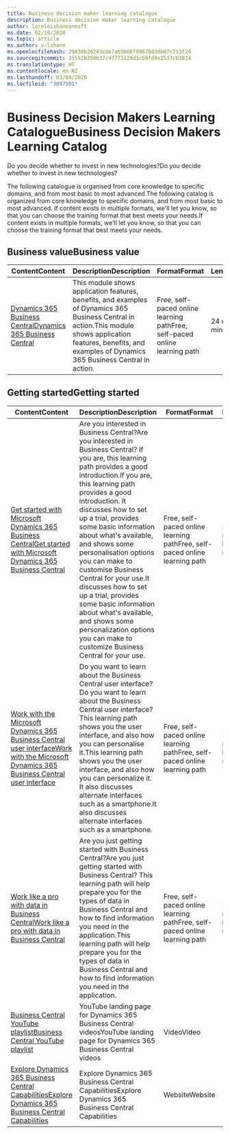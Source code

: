 ```yaml
---
title: Business decision maker learning catalogue
description: Business decision maker learning catalogue
author: loreleishannonmsft
ms.date: 02/19/2020
ms.topic: article
ms.author: v-lshann
ms.openlocfilehash: 29830b2d243cde7ab5b68f0967883db07c713f24
ms.sourcegitcommit: 35552b250b37c97772129d1cb9fd9e2537c83824
ms.translationtype: HT
ms.contentlocale: en-NZ
ms.lasthandoff: 03/04/2020
ms.locfileid: "3097591"
---
```

# <a name="business-decision-makers-learning-catalog"></a><span data-ttu-id="1871e-103">Business Decision Makers Learning Catalogue</span><span class="sxs-lookup"><span data-stu-id="1871e-103">Business Decision Makers Learning Catalog</span></span>

<span data-ttu-id="1871e-104">Do you decide whether to invest in new technologies?</span><span class="sxs-lookup"><span data-stu-id="1871e-104">Do you decide whether to invest in new technologies?</span></span>

<span data-ttu-id="1871e-105">The following catalogue is organised from core knowledge to specific domains, and from most basic to most advanced.</span><span class="sxs-lookup"><span data-stu-id="1871e-105">The following catalog is organized from core knowledge to specific domains, and from most basic to most advanced.</span></span> <span data-ttu-id="1871e-106">If content exists in multiple formats, we'll let you know, so that you can choose the training format that best meets your needs.</span><span class="sxs-lookup"><span data-stu-id="1871e-106">If content exists in multiple formats, we'll let you know, so that you can choose the training format that best meets your needs.</span></span>  

## <span data-ttu-id="1871e-107">Business value<a name="busvalue"></a></span><span class="sxs-lookup"><span data-stu-id="1871e-107">Business value<a name="busvalue"></a></span></span>

| <span data-ttu-id="1871e-108">Content</span><span class="sxs-lookup"><span data-stu-id="1871e-108">Content</span></span>                                                                 | <span data-ttu-id="1871e-109">Description</span><span class="sxs-lookup"><span data-stu-id="1871e-109">Description</span></span>                                                                                                | <span data-ttu-id="1871e-110">Format</span><span class="sxs-lookup"><span data-stu-id="1871e-110">Format</span></span>                                | <span data-ttu-id="1871e-111">Length</span><span class="sxs-lookup"><span data-stu-id="1871e-111">Length</span></span>     |
|----------------------------------------------------------------------------------------------------------------|------------------------------------------------------------------------------------------------------------|---------------------------------------|------------|
| [<span data-ttu-id="1871e-112">Dynamics 365 Business Central</span><span class="sxs-lookup"><span data-stu-id="1871e-112">Dynamics 365 Business Central</span></span>](https://docs.microsoft.com/learn/modules/dynamics-365-business-central/) | <span data-ttu-id="1871e-113">This module shows application features, benefits, and examples of Dynamics 365 Business Central in action.</span><span class="sxs-lookup"><span data-stu-id="1871e-113">This module shows application features, benefits, and examples of Dynamics 365 Business Central in action.</span></span> | <span data-ttu-id="1871e-114">Free, self-paced online learning path</span><span class="sxs-lookup"><span data-stu-id="1871e-114">Free, self-paced online learning path</span></span> | <span data-ttu-id="1871e-115">24 minutes</span><span class="sxs-lookup"><span data-stu-id="1871e-115">24 minutes</span></span> |

## <span data-ttu-id="1871e-116">Getting started<a name="get-started"></a></span><span class="sxs-lookup"><span data-stu-id="1871e-116">Getting started<a name="get-started"></a></span></span>

| <span data-ttu-id="1871e-117">Content</span><span class="sxs-lookup"><span data-stu-id="1871e-117">Content</span></span>                                                                                                                             | <span data-ttu-id="1871e-118">Description</span><span class="sxs-lookup"><span data-stu-id="1871e-118">Description</span></span>                                                                                                                                                                                                                                                                                      | <span data-ttu-id="1871e-119">Format</span><span class="sxs-lookup"><span data-stu-id="1871e-119">Format</span></span>                                | <span data-ttu-id="1871e-120">Length</span><span class="sxs-lookup"><span data-stu-id="1871e-120">Length</span></span>             |
|------------------------------------------------------------------------------------------------------------------------------------------------------------------------------|--------------------------------------------------------------------------------------------------------------------------------------------------------------------------------------------------------------------------------------------------------------------------------------------------|---------------------------------------|--------------------|
| [<span data-ttu-id="1871e-121">Get started with Microsoft Dynamics 365 Business Central</span><span class="sxs-lookup"><span data-stu-id="1871e-121">Get started with Microsoft Dynamics 365 Business Central</span></span>](https://docs.microsoft.com/learn/paths/get-started-dynamics-365-business-central/)                          | <span data-ttu-id="1871e-122">Are you interested in Business Central?</span><span class="sxs-lookup"><span data-stu-id="1871e-122">Are you interested in Business Central?</span></span> <span data-ttu-id="1871e-123">If you are, this learning path provides a good introduction.</span><span class="sxs-lookup"><span data-stu-id="1871e-123">If you are, this learning path provides a good introduction.</span></span> <span data-ttu-id="1871e-124">It discusses how to set up a trial, provides some basic information about what's available, and shows some personalisation options you can make to customise Business Central for your use.</span><span class="sxs-lookup"><span data-stu-id="1871e-124">It discusses how to set up a trial, provides some basic information about what's available, and shows some personalization options you can make to customize Business Central for your use.</span></span> | <span data-ttu-id="1871e-125">Free, self-paced online learning path</span><span class="sxs-lookup"><span data-stu-id="1871e-125">Free, self-paced online learning path</span></span> | <span data-ttu-id="1871e-126">3 hours 4 minutes</span><span class="sxs-lookup"><span data-stu-id="1871e-126">3 hours 4 minutes</span></span>  |
| [<span data-ttu-id="1871e-127">Work with the Microsoft Dynamics 365 Business Central user interface</span><span class="sxs-lookup"><span data-stu-id="1871e-127">Work with the Microsoft Dynamics 365 Business Central user interface</span></span>](https://docs.microsoft.com/learn/paths/work-with-user-interface-dynamics-365-business-central/) | <span data-ttu-id="1871e-128">Do you want to learn about the Business Central user interface?</span><span class="sxs-lookup"><span data-stu-id="1871e-128">Do you want to learn about the Business Central user interface?</span></span> <span data-ttu-id="1871e-129">This learning path shows you the user interface, and also how you can personalise it.</span><span class="sxs-lookup"><span data-stu-id="1871e-129">This learning path shows you the user interface, and also how you can personalize it.</span></span> <span data-ttu-id="1871e-130">It also discusses alternate interfaces such as a smartphone.</span><span class="sxs-lookup"><span data-stu-id="1871e-130">It also discusses alternate interfaces such as a smartphone.</span></span>                                                                               | <span data-ttu-id="1871e-131">Free, self-paced online learning path</span><span class="sxs-lookup"><span data-stu-id="1871e-131">Free, self-paced online learning path</span></span> | <span data-ttu-id="1871e-132">2 hours 27 minutes</span><span class="sxs-lookup"><span data-stu-id="1871e-132">2 hours 27 minutes</span></span> |
| [<span data-ttu-id="1871e-133">Work like a pro with data in Business Central</span><span class="sxs-lookup"><span data-stu-id="1871e-133">Work like a pro with data in Business Central</span></span>](https://docs.microsoft.com/learn/paths/work-pro-data-dynamics-365-business-central)                                    | <span data-ttu-id="1871e-134">Are you just getting started with Business Central?</span><span class="sxs-lookup"><span data-stu-id="1871e-134">Are you just getting started with Business Central?</span></span> <span data-ttu-id="1871e-135">This learning path will help prepare you for the types of data in Business Central and how to find information you need in the application.</span><span class="sxs-lookup"><span data-stu-id="1871e-135">This learning path will help prepare you for the types of data in Business Central and how to find information you need in the application.</span></span>                                                                                                  | <span data-ttu-id="1871e-136">Free, self-paced online learning path</span><span class="sxs-lookup"><span data-stu-id="1871e-136">Free, self-paced online learning path</span></span> | <span data-ttu-id="1871e-137">2 hours 27 minutes</span><span class="sxs-lookup"><span data-stu-id="1871e-137">2 hours 27 minutes</span></span> |
| [<span data-ttu-id="1871e-138">Business Central YouTube playlist</span><span class="sxs-lookup"><span data-stu-id="1871e-138">Business Central YouTube playlist</span></span>](https://www.youtube.com/playlist?list=PLcakwueIHoT-wVFPKUtmxlqcG1kJ0oqq4)                                                                | <span data-ttu-id="1871e-139">YouTube landing page for Dynamics 365 Business Central videos</span><span class="sxs-lookup"><span data-stu-id="1871e-139">YouTube landing page for Dynamics 365 Business Central videos</span></span>                                                                                                                                                                                                                                    | <span data-ttu-id="1871e-140">Video</span><span class="sxs-lookup"><span data-stu-id="1871e-140">Video</span></span>                                 |                    |
| [<span data-ttu-id="1871e-141">Explore Dynamics 365 Business Central Capabilities</span><span class="sxs-lookup"><span data-stu-id="1871e-141">Explore Dynamics 365 Business Central Capabilities</span></span>](https://dynamics.microsoft.com/business-central/capabilities/)                                                    | <span data-ttu-id="1871e-142">Explore Dynamics 365 Business Central Capabilities</span><span class="sxs-lookup"><span data-stu-id="1871e-142">Explore Dynamics 365 Business Central Capabilities</span></span>                                                                                                                                                                                                                                               | <span data-ttu-id="1871e-143">Website</span><span class="sxs-lookup"><span data-stu-id="1871e-143">Website</span></span>                               |                    |
